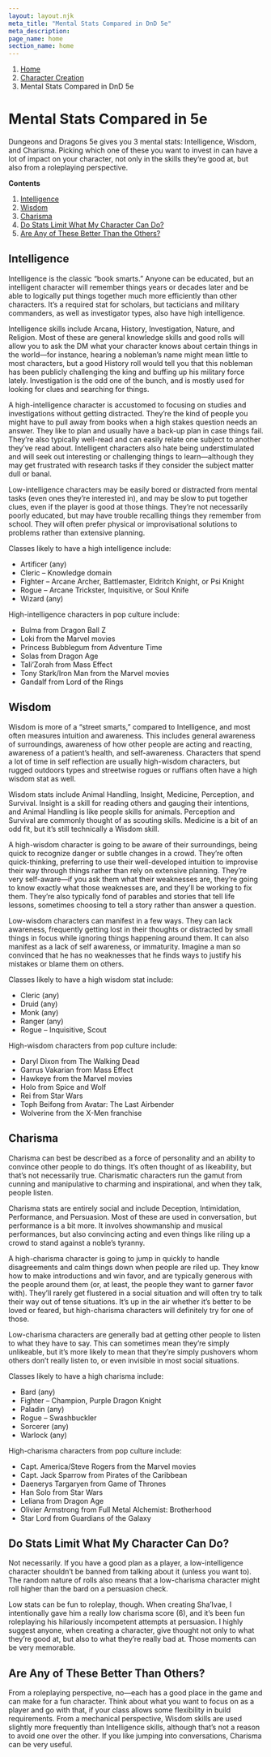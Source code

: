 ```yaml
---
layout: layout.njk
meta_title: "Mental Stats Compared in DnD 5e"
meta_description: 
page_name: home
section_name: home
---
```


<div id="breadcrumbs"></div>

1. [Home](/)
2. [Character Creation](/5e-character-creation/)
3. Mental Stats Compared in DnD 5e

# Mental Stats Compared in 5e

Dungeons and Dragons 5e gives you 3 mental stats: Intelligence, Wisdom, and Charisma. Picking which one of these you want to invest in can have a lot of impact on your character, not only in the skills they’re good at, but also from a roleplaying perspective.

<div class="contents" markdown="1">
<strong>Contents</strong>

1. [Intelligence](#Intelligence)
2. [Wisdom](#Wisdom)
3. [Charisma](#Charisma)
4. [Do Stats Limit What My Character Can Do?](#Do-Stats-Limit)
5. [Are Any of These Better Than the Others?](#Are-Any-Better)
</div>

## <a name="Intelligence"></a>Intelligence

Intelligence is the classic “book smarts.” Anyone can be educated, but an intelligent character will remember things years or decades later and be able to logically put things together much more efficiently than other characters. It’s a required stat for scholars, but tacticians and military commanders, as well as investigator types, also have high intelligence.

Intelligence skills include Arcana, History, Investigation, Nature, and Religion. Most of these are general knowledge skills and good rolls will allow you to ask the DM what your character knows about certain things in the world—for instance, hearing a nobleman’s name might mean little to most characters, but a good History roll would tell you that this nobleman has been publicly challenging the king and buffing up his military force lately. Investigation is the odd one of the bunch, and is mostly used for looking for clues and searching for things.

A high-intelligence character is accustomed to focusing on studies and investigations without getting distracted. They’re the kind of people you might have to pull away from books when a high stakes question needs an answer. They like to plan and usually have a back-up plan in case things fail. They’re also typically well-read and can easily relate one subject to another they’ve read about. Intelligent characters also hate being understimulated and will seek out interesting or challenging things to learn—although they may get frustrated with research tasks if they consider the subject matter dull or banal.

Low-intelligence characters may be easily bored or distracted from mental tasks (even ones they’re interested in), and may be slow to put together clues, even if the player is good at those things. They’re not necessarily poorly educated, but may have trouble recalling things they remember from school. They will often prefer physical or improvisational solutions to problems rather than extensive planning.

Classes likely to have a high intelligence include:

* Artificer (any)
* Cleric – Knowledge domain
* Fighter – Arcane Archer, Battlemaster, Eldritch Knight, or Psi Knight
* Rogue – Arcane Trickster, Inquisitive, or Soul Knife
* Wizard (any)

High-intelligence characters in pop culture include:

* Bulma from Dragon Ball Z
* Loki from the Marvel movies
* Princess Bubblegum from Adventure Time
* Solas from Dragon Age
* Tali’Zorah from Mass Effect
* Tony Stark/Iron Man from the Marvel movies
* Gandalf from Lord of the Rings

## <a name="Wisdom"></a>Wisdom

Wisdom is more of a “street smarts,” compared to Intelligence, and most often measures intuition and awareness. This includes general awareness of surroundings, awareness of how other people are acting and reacting, awareness of a patient’s health, and self-awareness. Characters that spend a lot of time in self reflection are usually high-wisdom characters, but rugged outdoors types and streetwise rogues or ruffians often have a high wisdom stat as well.

Wisdom stats include Animal Handling, Insight, Medicine, Perception, and Survival. Insight is a skill for reading others and gauging their intentions, and Animal Handling is like people skills for animals. Perception and Survival are commonly thought of as scouting skills. Medicine is a bit of an odd fit, but it’s still technically a Wisdom skill.

A high-wisdom character is going to be aware of their surroundings, being quick to recognize danger or subtle changes in a crowd. They’re often quick-thinking, preferring to use their well-developed intuition to improvise their way through things rather than rely on extensive planning. They’re very self-aware—if you ask them what their weaknesses are, they’re going to know exactly what those weaknesses are, and they’ll be working to fix them. They’re also typically fond of parables and stories that tell life lessons, sometimes choosing to tell a story rather than answer a question.

Low-wisdom characters can manifest in a few ways. They can lack awareness, frequently getting lost in their thoughts or distracted by small things in focus while ignoring things happening around them. It can also manifest as a lack of self awareness, or immaturity. Imagine a man so convinced that he has no weaknesses that he finds ways to justify his mistakes or blame them on others.

Classes likely to have a high wisdom stat include:

* Cleric (any)
* Druid (any)
* Monk (any)
* Ranger (any)
* Rogue – Inquisitive, Scout

High-wisdom characters from pop culture include:

* Daryl Dixon from The Walking Dead
* Garrus Vakarian from Mass Effect
* Hawkeye from the Marvel movies
* Holo from Spice and Wolf
* Rei from Star Wars
* Toph Beifong from Avatar: The Last Airbender
* Wolverine from the X-Men franchise

## <a name="Charisma"></a>Charisma

Charisma can best be described as a force of personality and an ability to convince other people to do things. It’s often thought of as likeability, but that’s not necessarily true. Charismatic characters run the gamut from cunning and manipulative to charming and inspirational, and when they talk, people listen.

Charisma stats are entirely social and include Deception, Intimidation, Performance, and Persuasion. Most of these are used in conversation, but performance is a bit more. It involves showmanship and musical performances, but also convincing acting and even things like riling up a crowd to stand against a noble’s tyranny.

A high-charisma character is going to jump in quickly to handle disagreements and calm things down when people are riled up. They know how to make introductions and win favor, and are typically generous with the people around them (or, at least, the people they want to garner favor with). They’ll rarely get flustered in a social situation and will often try to talk their way out of tense situations. It’s up in the air whether it’s better to be loved or feared, but high-charisma characters will definitely try for one of those.

Low-charisma characters are generally bad at getting other people to listen to what they have to say. This can sometimes mean they’re simply unlikeable, but it’s more likely to mean that they’re simply pushovers whom others don’t really listen to, or even invisible in most social situations.

Classes likely to have a high charisma include:

* Bard (any)
* Fighter – Champion, Purple Dragon Knight
* Paladin (any)
* Rogue – Swashbuckler
* Sorcerer (any)
* Warlock (any)

High-charisma characters from pop culture include:

* Capt. America/Steve Rogers from the Marvel movies
* Capt. Jack Sparrow from Pirates of the Caribbean
* Daenerys Targaryen from Game of Thrones
* Han Solo from Star Wars
* Leliana from Dragon Age
* Olivier Armstrong from Full Metal Alchemist: Brotherhood
* Star Lord from Guardians of the Galaxy

## <a name="Do-Stats-Limit"></a>Do Stats Limit What My Character Can Do?

Not necessarily. If you have a good plan as a player, a low-intelligence character shouldn’t be banned from talking about it (unless you want to). The random nature of rolls also means that a low-charisma character might roll higher than the bard on a persuasion check.

Low stats can be fun to roleplay, though. When creating Sha’Ivae, I intentionally gave him a really low charisma score (6), and it’s been fun roleplaying his hilariously incompetent attempts at persuasion. I highly suggest anyone, when creating a character, give thought not only to what they’re good at, but also to what they’re really bad at. Those moments can be very memorable.

## <a name="Are-Any-Better"></a>Are Any of These Better Than Others?

From a roleplaying perspective, no—each has a good place in the game and can make for a fun character. Think about what you want to focus on as a player and go with that, if your class allows some flexibility in build requirements. From a mechanical perspective, Wisdom skills are used slightly more frequently than Intelligence skills, although that’s not a reason to avoid one over the other. If you like jumping into conversations, Charisma can be very useful.